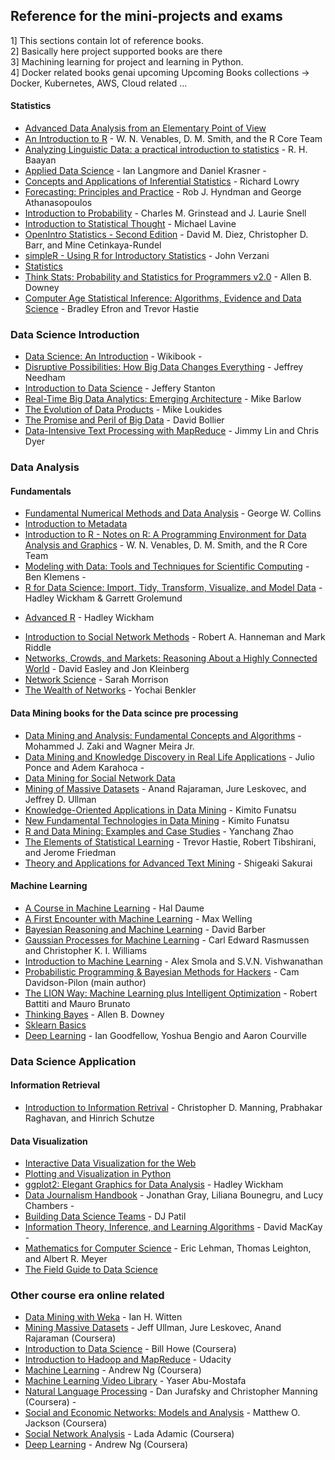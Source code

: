 ## Reference for the mini-projects and exams

1] This sections contain lot of reference books.<br>
2] Basically here project supported books are there <br>
3] Machining learning for project and learning in Python.<br>
4] Docker related books
genai upcoming
Upcoming Books collections -> Docker, Kubernetes, AWS, Cloud related ...

#### Statistics
* [Advanced Data Analysis from an Elementary Point of View](http://www.stat.cmu.edu/~cshalizi/ADAfaEPoV/ADAfaEPoV.pdf)
* [An Introduction to R](http://cran.r-project.org/doc/manuals/R-intro.pdf) - W. N. Venables, D. M. Smith, and the R Core Team 
* [Analyzing Linguistic Data: a practical introduction to statistics](http://www.ualberta.ca/~baayen/publications/baayenCUPstats.pdf) - R. H. Baayan 
* [Applied Data Science](http://columbia-applied-data-science.github.io/appdatasci.pdf) - Ian Langmore and Daniel Krasner - 
* [Concepts and Applications of Inferential Statistics](http://vassarstats.net/textbook/) - Richard Lowry
* [Forecasting: Principles and Practice](https://www.otexts.org/fpp/) - Rob J. Hyndman and George Athanasopoulos
* [Introduction to Probability](http://www.dartmouth.edu/~chance/teaching_aids/books_articles/probability_book/pdf.html) - Charles M. Grinstead and J. Laurie Snell
* [Introduction to Statistical Thought](http://www.math.umass.edu/~lavine/Book/book.pdf) - Michael Lavine
* [OpenIntro Statistics - Second Edition](http://www.openintro.org/stat/textbook.php) - David M. Diez, Christopher D. Barr, and Mine Cetinkaya-Rundel
* [simpleR - Using R for Introductory Statistics](http://cran.r-project.org/doc/contrib/Verzani-SimpleR.pdf) - John Verzani 
* [Statistics](http://upload.wikimedia.org/wikipedia/commons/8/82/Statistics.pdf)
* [Think Stats: Probability and Statistics for Programmers v2.0](http://greenteapress.com/thinkstats2/thinkstats2.pdf) - Allen B. Downey 
* [Computer Age Statistical Inference: Algorithms, Evidence and Data Science](https://web.stanford.edu/~hastie/CASI/) - Bradley Efron and Trevor Hastie
### Data Science Introduction
* [Data Science: An Introduction](http://en.wikibooks.org/wiki/Data_Science:_An_Introduction) - Wikibook -
* [Disruptive Possibilities: How Big Data Changes Everything](http://www.amazon.com/Disruptive-Possibilities-Data-Changes-Everything-ebook/dp/B00CLH387W) - Jeffrey Needham 
* [Introduction to Data Science](http://jsresearch.net/) - Jeffery Stanton
* [Real-Time Big Data Analytics: Emerging Architecture](http://www.amazon.com/Real-Time-Big-Data-Analytics-Architecture-ebook/dp/B00DO33RSW) - Mike Barlow 
* [The Evolution of Data Products](http://www.amazon.com/The-Evolution-Data-Products-ebook/dp/B005QEKQUY/ref=sr_1_63?s=digital-text&ie=UTF8&qid=1351898530&sr=1-63) - Mike Loukides 
* [The Promise and Peril of Big Data](http://www.aspeninstitute.org/sites/default/files/content/docs/pubs/The_Promise_and_Peril_of_Big_Data.pdf) - David Bollier
* [Data-Intensive Text Processing with MapReduce](http://lintool.github.io/MapReduceAlgorithms/MapReduce-book-final.pdf) - Jimmy Lin and Chris Dyer 


### Data Analysis
#### Fundamentals
* [Fundamental Numerical Methods and Data Analysis](http://ads.harvard.edu/books/1990fnmd.book/) - George W. Collins
* [Introduction to Metadata](http://www.getty.edu/research/publications/electronic_publications/intrometadata/index.html)
* [Introduction to R - Notes on R: A Programming Environment for Data Analysis and Graphics](http://cran.r-project.org/doc/manuals/R-intro.pdf) - W. N. Venables, D. M. Smith, and the R Core Team
* [Modeling with Data: Tools and Techniques for Scientific Computing](http://modelingwithdata.org/about_the_book.html) - Ben Klemens - 
* [R for Data Science: Import, Tidy, Transform, Visualize, and Model Data](http://r4ds.had.co.nz/) - Hadley Wickham & Garrett Grolemund 
- [Advanced R](http://adv-r.had.co.nz/) - Hadley Wickham 
* [Introduction to Social Network Methods](http://faculty.ucr.edu/~hanneman/nettext/) - Robert A. Hanneman and Mark Riddle 
* [Networks, Crowds, and Markets: Reasoning About a Highly Connected World](http://www.cs.cornell.edu/home/kleinber/networks-book/) - David Easley and Jon Kleinberg
* [Network Science](http://barabasilab.neu.edu/networksciencebook/downlPDF.html) - Sarah Morrison 
* [The Wealth of Networks](http://www.benkler.org/Benkler_Wealth_Of_Networks.pdf) - Yochai Benkler 



#### Data Mining books for the Data scince pre processing
* [Data Mining and Analysis: Fundamental Concepts and Algorithms](https://repo.palkeo.com/algo/information-retrieval/Data%20mining%20and%20analysis.pdf) - Mohammed J. Zaki and Wagner Meira Jr. 
* [Data Mining and Knowledge Discovery in Real Life Applications](http://www.intechopen.com/books/data_mining_and_knowledge_discovery_in_real_life_applications) - Julio Ponce and Adem Karahoca - 
* [Data Mining for Social Network Data](http://link.springer.com/book/10.1007%2F978-1-4419-6287-4)
* [Mining of Massive Datasets](http://infolab.stanford.edu/~ullman/mmds/book.pdf) - Anand Rajaraman, Jure Leskovec, and Jeffrey D. Ullman 
* [Knowledge-Oriented Applications in Data Mining](http://www.intechopen.com/books/knowledge-oriented-applications-in-data-mining) - Kimito Funatsu 
* [New Fundamental Technologies in Data Mining](http://www.intechopen.com/books/new-fundamental-technologies-in-data-mining) - Kimito Funatsu 
* [R and Data Mining: Examples and Case Studies](http://cran.r-project.org/doc/contrib/Zhao_R_and_data_mining.pdf) - Yanchang Zhao 
* [The Elements of Statistical Learning](http://statweb.stanford.edu/~tibs/ElemStatLearn/) - Trevor Hastie, Robert Tibshirani, and Jerome Friedman 
* [Theory and Applications for Advanced Text Mining](http://www.intechopen.com/books/theory-and-applications-for-advanced-text-mining) - Shigeaki Sakurai


#### Machine Learning
* [A Course in Machine Learning](http://ciml.info/) - Hal Daume
* [A First Encounter with Machine Learning](https://www.ics.uci.edu/~welling/teaching/273ASpring10/IntroMLBook.pdf) - Max Welling 
* [Bayesian Reasoning and Machine Learning](http://web4.cs.ucl.ac.uk/staff/D.Barber/textbook/031013.pdf) - David Barber
* [Gaussian Processes for Machine Learning](http://www.gaussianprocess.org/gpml/chapters/) - Carl Edward Rasmussen and Christopher K. I. Williams 
* [Introduction to Machine Learning](http://alex.smola.org/drafts/thebook.pdf) - Alex Smola and S.V.N. Vishwanathan 
* [Probabilistic Programming & Bayesian Methods for Hackers](http://camdavidsonpilon.github.io/Probabilistic-Programming-and-Bayesian-Methods-for-Hackers/) - Cam Davidson-Pilon (main author)
* [The LION Way: Machine Learning plus Intelligent Optimization](http://www.lionsolver.com/LIONbook/) - Robert Battiti and Mauro Brunato
* [Thinking Bayes](http://www.greenteapress.com/thinkbayes/) - Allen B. Downey 
* [Sklearn Basics](http://nbviewer.ipython.org/github/jakevdp/sklearn_scipy2013/tree/master/notebooks/)
* [Deep Learning](http://www.deeplearningbook.org) - Ian Goodfellow, Yoshua Bengio and Aaron Courville

### Data Science Application
#### Information Retrieval
* [Introduction to Information Retrival](http://nlp.stanford.edu/IR-book/) - Christopher D. Manning, Prabhakar Raghavan, and Hinrich Schutze 

#### Data Visualization
* [Interactive Data Visualization for the Web](http://chimera.labs.oreilly.com/books/1230000000345/index.html)
* [Plotting and Visualization in Python](http://nbviewer.ipython.org/urls/gist.github.com/fonnesbeck/5850463/raw/a29d9ffb863bfab09ff6c1fc853e1d5bf69fe3e4/3.+Plotting+and+Visualization.ipynb)
* [ggplot2: Elegant Graphics for Data Analysis](https://github.com/hadley/ggplot2-book) - Hadley Wickham
* [Data Journalism Handbook](http://datajournalismhandbook.org/1.0/en/) - Jonathan Gray, Liliana Bounegru, and Lucy Chambers - 
* [Building Data Science Teams](http://assets.en.oreilly.com/1/eventseries/23/Building-Data-Science-Teams.pdf) - DJ Patil 
* [Information Theory, Inference, and Learning Algorithms](http://www.inference.phy.cam.ac.uk/itprnn/book.html) - David MacKay - 
* [Mathematics for Computer Science](http://ocw.mit.edu/courses/electrical-engineering-and-computer-science/6-042j-mathematics-for-computer-science-fall-2010/readings/MIT6_042JF10_notes.pdf) - Eric Lehman, Thomas Leighton, and Albert R. Meyer
* [The Field Guide to Data Science](http://www.boozallen.com/media/file/The-Field-Guide-to-Data-Science.pdf)


### Other course era online related
* [Data Mining with Weka](http://www.cs.waikato.ac.nz/ml/weka/mooc/dataminingwithweka/) - Ian H. Witten 
* [Mining Massive Datasets](https://class.coursera.org/mmds-002) - Jeff Ullman, Jure Leskovec, Anand Rajaraman (Coursera)
* [Introduction to Data Science](https://class.coursera.org/datasci-001/class) - Bill Howe (Coursera)
* [Introduction to Hadoop and MapReduce](https://www.udacity.com/course/ud617) - Udacity
* [Machine Learning](https://class.coursera.org/ml-003/class) - Andrew Ng (Coursera) 
* [Machine Learning Video Library](http://work.caltech.edu/library/#!?goback=.gde_35222_member_5810981726511443971) - Yaser Abu-Mostafa 
* [Natural Language Processing](https://class.coursera.org/nlp/lecture/preview) - Dan Jurafsky and Christopher Manning (Coursera) - 
* [Social and Economic Networks: Models and Analysis](https://class.coursera.org/networksonline-001/class) - Matthew O. Jackson (Coursera)
* [Social Network Analysis](https://class.coursera.org/sna-003/class) - Lada Adamic (Coursera)
* [Deep Learning](https://www.coursera.org/specializations/deep-learning) - Andrew Ng (Coursera)
